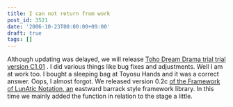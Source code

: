 ```yaml
---
title: I can not return from work
post_id: 3521
date: '2006-10-23T00:00:00+09:00'
draft: true
tags: []
---
```


Although updating was delayed, we will release [Toho Dream Drama trial trial version C1.01](https://danmaq.com/!/thC/) . I did various things like bug fixes and adjustments. Well I am at work too. I bought a sleeping bag at Toyosu Hands and it was a correct answer. Oops, I almost forgot. We released version 0.2c [of the Framework of LunAtic Notation, an](https://danmaq.com/tag/flan) eastward barrack style framework library. In this time we mainly added the function in relation to the stage a little.
